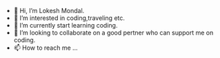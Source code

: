 - 👋 Hi, I’m Lokesh Mondal.
- 👀 I’m interested in coding,traveling etc.
- 🌱 I’m currently start learning coding.
- 💞️ I’m looking to collaborate on a good pertner who can support me on coding.
- 📫 How to reach me ...

<!---
LOKES2004/LOKES2004 is a ✨ special ✨ repository because its `README.md` (this file) appears on your GitHub profile.
You can click the Preview link to take a look at your changes.
--->

